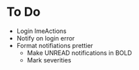 # To Do

- Login ImeActions
- Notify on login error
- Format notifiations prettier
  - Make UNREAD notifications in BOLD
  - Mark severities